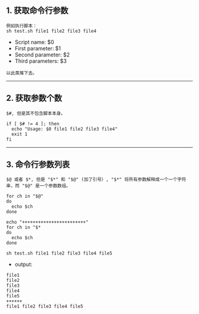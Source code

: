 ## 1. 获取命令行参数
```
例如执行脚本：
sh test.sh file1 file2 file3 file4
```
- Script name: $0
- First parameter: $1
- Second parameter: $2
- Third parameters: $3
```
以此类推下去。
```

***

## 2. 获取参数个数
```
$#, 但是其不包含脚本本身。
```
```shell
if [ $# != 4 ]; then
  echo "Usage: $0 file1 file2 file3 file4"
  exit 1
fi
```

***

## 3. 命令行参数列表
```
$@ 或者 $*, 但是 "$*" 和 "$@" (加了引号）, "$*" 将所有参数解释成一个一个字符串，而 "$@" 是一个参数数组。
```
```shell
for ch in "$@"
do
  echo $ch
done

echo "++++++++++++++++++++++++"
for ch in "$*
do
  echo $ch
done
```
```
sh test.sh file1 file2 file3 file4 file5
```
- output:
```
file1
file2
file3
file4
file5
++++++
file1 file2 file3 file4 file5
```

